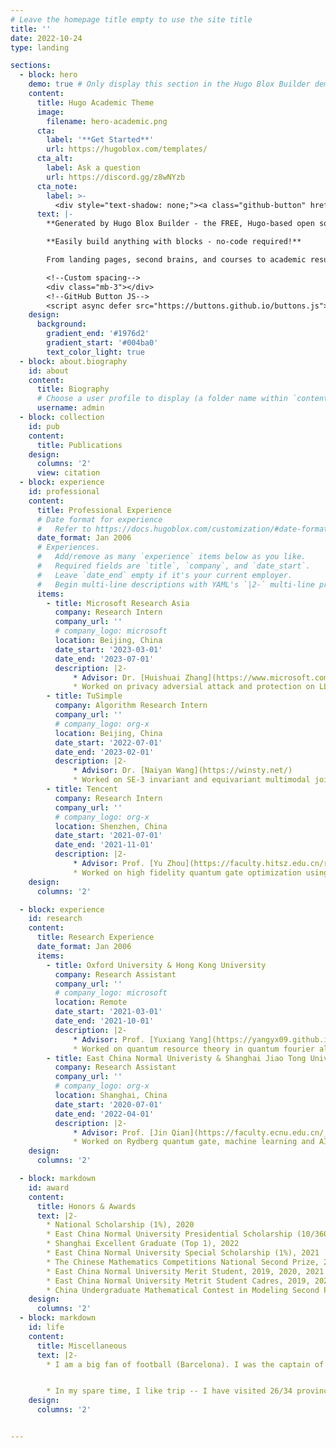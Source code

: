 ```yaml
---
# Leave the homepage title empty to use the site title
title: ''
date: 2022-10-24
type: landing

sections:
  - block: hero
    demo: true # Only display this section in the Hugo Blox Builder demo site
    content:
      title: Hugo Academic Theme
      image:
        filename: hero-academic.png
      cta:
        label: '**Get Started**'
        url: https://hugoblox.com/templates/
      cta_alt:
        label: Ask a question
        url: https://discord.gg/z8wNYzb
      cta_note:
        label: >-
          <div style="text-shadow: none;"><a class="github-button" href="https://github.com/HugoBlox/hugo-blox-builder" data-icon="octicon-star" data-size="large" data-show-count="true" aria-label="Star">Star Hugo Blox Builder</a></div><div style="text-shadow: none;"><a class="github-button" href="https://github.com/HugoBlox/theme-academic-cv" data-icon="octicon-star" data-size="large" data-show-count="true" aria-label="Star">Star the Academic template</a></div>
      text: |-
        **Generated by Hugo Blox Builder - the FREE, Hugo-based open source website builder trusted by 500,000+ sites.**

        **Easily build anything with blocks - no-code required!**

        From landing pages, second brains, and courses to academic resumés, conferences, and tech blogs.

        <!--Custom spacing-->
        <div class="mb-3"></div>
        <!--GitHub Button JS-->
        <script async defer src="https://buttons.github.io/buttons.js"></script>
    design:
      background:
        gradient_end: '#1976d2'
        gradient_start: '#004ba0'
        text_color_light: true
  - block: about.biography
    id: about
    content:
      title: Biography
      # Choose a user profile to display (a folder name within `content/authors/`)
      username: admin
  - block: collection
    id: pub
    content:
      title: Publications
    design:
      columns: '2'
      view: citation
  - block: experience
    id: professional
    content:
      title: Professional Experience
      # Date format for experience
      #   Refer to https://docs.hugoblox.com/customization/#date-format
      date_format: Jan 2006
      # Experiences.
      #   Add/remove as many `experience` items below as you like.
      #   Required fields are `title`, `company`, and `date_start`.
      #   Leave `date_end` empty if it's your current employer.
      #   Begin multi-line descriptions with YAML's `|2-` multi-line prefix.
      items:
        - title: Microsoft Research Asia
          company: Research Intern
          company_url: ''
          # company_logo: microsoft
          location: Beijing, China
          date_start: '2023-03-01'
          date_end: '2023-07-01'
          description: |2-
              * Advisor: Dr. [Huishuai Zhang](https://www.microsoft.com/en-us/research/people/huzhang/), Dr. [Da Yu](https://dayu11.github.io/)
              * Worked on privacy adversial attack and protection on LLM like GPT family.
        - title: TuSimple
          company: Algorithm Research Intern
          company_url: ''
          # company_logo: org-x
          location: Beijing, China
          date_start: '2022-07-01'
          date_end: '2023-02-01'
          description: |2-
              * Advisor: Dr. [Naiyan Wang](https://winsty.net/)
              * Worked on SE-3 invariant and equivariant multimodal joint self-driving scenario prediction.
        - title: Tencent
          company: Research Intern
          company_url: ''
          # company_logo: org-x
          location: Shenzhen, China
          date_start: '2021-07-01'
          date_end: '2021-11-01'
          description: |2-
              * Advisor: Prof. [Yu Zhou](https://faculty.hitsz.edu.cn/recgardening?eqid=aa9c96a4001c05b4000000066463a165), Prof. [Shengyu Zhang](http://www.cse.cuhk.edu.hk/~syzhang)
              * Worked on high fidelity quantum gate optimization using Deep Reinforcement Learning.
    design:
      columns: '2'

  - block: experience
    id: research
    content:
      title: Research Experience
      date_format: Jan 2006
      items:
        - title: Oxford University & Hong Kong University
          company: Research Assistant
          company_url: ''
          # company_logo: microsoft
          location: Remote
          date_start: '2021-03-01'
          date_end: '2021-10-01'
          description: |2-
              * Advisor: Prof. [Yuxiang Yang](https://yangyx09.github.io/), Prof. [Giulio Chiribella](https://qici.weebly.com/)
              * Worked on quantum resource theory in quantum fourier algorithm.
        - title: East China Normal Univeristy & Shanghai Jiao Tong University 
          company: Research Assistant
          company_url: ''
          # company_logo: org-x
          location: Shanghai, China
          date_start: '2020-07-01'
          date_end: '2022-04-01'
          description: |2-
              * Advisor: Prof. [Jin Qian](https://faculty.ecnu.edu.cn/_s41/qj2/main.psp), Prof. [Weiping Zhang](https://www.physics.sjtu.edu.cn/jsml/zhangweiping.html)
              * Worked on Rydberg quantum gate, machine learning and AI4Science.
    design:
      columns: '2'

  - block: markdown
    id: award
    content:
      title: Honors & Awards
      text: |2-
        * National Scholarship (1%), 2020
        * East China Normal University Presidential Scholarship (10/3600), 2022
        * Shanghai Excellent Graduate (Top 1), 2022
        * East China Normal University Special Scholarship (1%), 2021
        * The Chinese Mathematics Competitions National Second Prize, 2019, 2020
        * East China Normal University Merit Student, 2019, 2020, 2021
        * East China Normal University Metrit Student Cadres, 2019, 2020, 2021
        * China Undergraduate Mathematical Contest in Modeling Second Prize, 2019
    design:
      columns: '2'
  - block: markdown
    id: life
    content:
      title: Miscellaneous
      text: |2-
        * I am a big fan of football (Barcelona). I was the captain of the football team at Physics@ECNU for 3 years. We have won 1 Champion, 1 Runner-up and stepped into 2 other times Semi-finals in 4 years' university league. I play as a middlefield (CM or CAM), sometimes I could play LW to guest. I am good at through pass and free-kick.


        * In my spare time, I like trip -- I have visited 26/34 provinces of China. Also, I love games like COD and Genshin.
    design:
      columns: '2'


---
```

<script type="text/javascript" id="clustrmaps" src="//clustrmaps.com/map_v2.js?d=Za0J6ULz06GlGuFXe3wnqeAUie0baWUSiNEHXu-4FKY&cl=ffffff&w=a"></script>